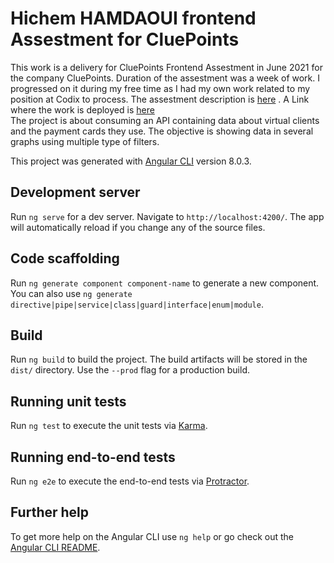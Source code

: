# Hichem HAMDAOUI frontend Assestment for CluePoints
This work is a delivery for CluePoints Frontend Assestment in June 2021 for the company CluePoints.
Duration of the assestment was a week of work. I progressed on it during my free time as I had my own work related to my position at Codix to process.
The assestment description is [here](https://github.com/hichem1987/cluePoints/blob/main/Frontend%20Engineer%20Assessment.pdf)  .
A Link where the work is deployed is [here](https://hichem1987.github.io/cluePoints/)   
The project is about consuming an API containing data about virtual clients and the payment cards they use.
The objective is showing data in several graphs using multiple type of filters.

This project was generated with [Angular CLI](https://github.com/angular/angular-cli) version 8.0.3.

## Development server

Run `ng serve` for a dev server. Navigate to `http://localhost:4200/`. The app will automatically reload if you change any of the source files.

## Code scaffolding

Run `ng generate component component-name` to generate a new component. You can also use `ng generate directive|pipe|service|class|guard|interface|enum|module`.

## Build

Run `ng build` to build the project. The build artifacts will be stored in the `dist/` directory. Use the `--prod` flag for a production build.

## Running unit tests

Run `ng test` to execute the unit tests via [Karma](https://karma-runner.github.io).

## Running end-to-end tests

Run `ng e2e` to execute the end-to-end tests via [Protractor](http://www.protractortest.org/).

## Further help

To get more help on the Angular CLI use `ng help` or go check out the [Angular CLI README](https://github.com/angular/angular-cli/blob/master/README.md).
